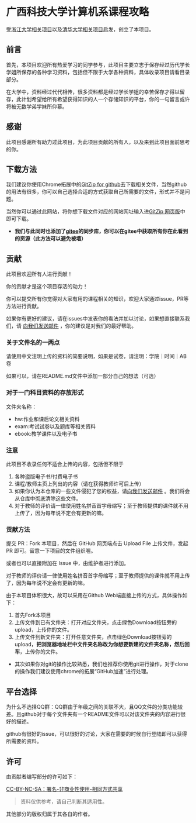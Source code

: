# 广西科技大学计算机系课程攻略

受[浙江大学相关项目](https://github.com/QSCTech/zju-icicles)以及[清华大学相关项目](https://github.com/PKUanonym/REKCARC-TSC-UHT)启发，创立了本项目。

## 前言

首先，本项目欢迎所有热爱学习的同学参与，此项目主要立志于保存经过历代学长学姐所保存的各种学习资料，包括但不限于大学各种资料，具体收录项目请看目录部分。

在大学中，资料经过代代相传，很多资料都是经过学长学姐的幸苦保存才得以留存，此计划希望给所有希望获得知识的人一个存储知识的平台，你的一句留言或许将被无数学弟学妹所仰慕。

## 感谢

此项目感谢所有助力过此项目，为此项目贡献的所有人，以及来到此项目面前思考的你。

## 下载方法

我们建议你使用Chrome拓展中的[GitZip for github](https://chrome.google.com/webstore/detail/gitzip-for-github/ffabmkklhbepgcgfonabamgnfafbdlkn)去下载相关文件，当然github的用法有很多，你可以自己选择合适的方式获取自己所需要的文件，形式并不是问题。

当然你可以通过此网站，将你想下载文件对应的网站网址输入进[GitZip 网页版](https://kinolien.github.io/gitzip/)中即可下载。

* **我们与此同时也添加了[gitee](https://gitee.com/moonandxinxin/GXUST_Go)的同步库，你可以在gitee中获取所有你在此看到的资源（此方法可以避免被墙）**

## 贡献

此项目欢迎所有人进行贡献！

你的贡献才是这个项目存活的动力！

你可以提交所有你觉得对大家有用的课程相关的知识，欢迎大家通过issue，PR等方法进行贡献。

如果你有更好的建议，请在issues中发表你的看法并加以讨论，如果想直接联系我们，请 [向我们发送邮件](mailto:monster_gift@outlook.com) ，你的建议是对我们的最好帮助。

### 关于文件名的一两点

请使用中文注明上传的资料的简要说明，如果是试卷，请注明：学院｜时间｜AB卷

如果可以，请在README.md文件中添加一部分自己的想法（可选）

### 对于一门科目资料的存放形式

文件夹名称：

* hw:作业和课后论文相关资料
* exam:考试试卷以及题库等相关资料
* ebook:教学课件以及电子书

### 注意

此项目不收录任何不适合上传的内容，包括但不限于

1. 各种盗版电子书/付费电子书
2. 课程/教师主页上列出的内容（请在获得教师许可后上传）
3. 如果你认为本仓库的一些文件侵犯了您的权益，请[向我们发送邮件](mailto:monster_gift@outlook.com) 。我们将会从仓库中彻底清除这些文件。
4. 对于教师的评价请一律使用姓名拼音首字母缩写；至于教师提供的课件就不用上传了，因为每年说不定会有更新的嘛。

### 贡献方法

提交 PR：Fork 本项目，然后在 GitHub 网页端点击 Upload File 上传文件，发起 PR 即可。留意一下项目的文件组织喔。

或者也可以直接附加在 Issue 中，由维护者进行添加。

对于教师的评价请一律使用姓名拼音首字母缩写；至于教师提供的课件就不用上传了，因为每年说不定会有更新的嘛。

由于本项目体积很大，故可以采用在Github Web端直接上传的方式，具体操作如下：

1. 首先Fork本项目
2. 上传文件到已有文件夹：打开对应文件夹，点击绿色Download按钮旁的upload，上传你的文件。
3. 上传文件到新文件夹：打开任意文件夹，点击绿色Download按钮旁的upload，**把浏览器地址栏中文件夹名称改为你想要新建的文件夹名称，然后回车**，上传你的文件。

* 其次如果你对git的操作比较熟悉，我们也推荐你使用git进行操作，对于clone的操作我们建议使用chrome的拓展“GitHub加速”进行处理。

## 平台选择

为什么不选择QQ群：QQ群由于年级之间的关联不大，且QQ文件的分类功能较差。且github对于每个文件夹有一个README文件可以对该文件夹的内容进行很好的描述。

github有很好的issue，可以很好的讨论，大家在需要的时候自行登陆即可以获得所需要的资料。

## 许可

由贡献者编写部分的许可如下：

[CC-BY-NC-SA：署名-非商业性使用-相同方式共享](https://creativecommons.org/licenses/by-nc-sa/4.0/deed.zh)

> 资料仅供参考，请自己判断其适用性。

其他部分的版权归属于其各自的作者。